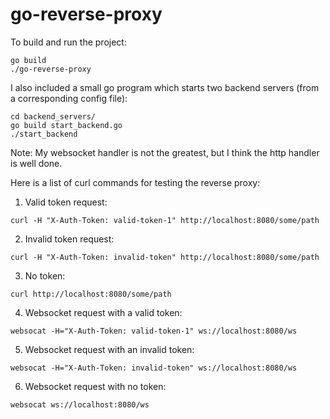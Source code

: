 # go-reverse-proxy

To build and run the project:

```
go build
./go-reverse-proxy
```

I also included a small go program which starts two backend servers (from a corresponding config file):

```
cd backend_servers/
go build start_backend.go
./start_backend
```

Note: My websocket handler is not the greatest, but I think the http handler is well done.

Here is a list of curl commands for testing the reverse proxy:

1. Valid token request:

```
curl -H "X-Auth-Token: valid-token-1" http://localhost:8080/some/path
```

2. Invalid token request:

```
curl -H "X-Auth-Token: invalid-token" http://localhost:8080/some/path
```

3. No token:

```
curl http://localhost:8080/some/path
```

4. Websocket request with a valid token:

```
websocat -H="X-Auth-Token: valid-token-1" ws://localhost:8080/ws
```

5. Websocket request with an invalid token:

```
websocat -H="X-Auth-Token: invalid-token" ws://localhost:8080/ws
```

6. Websocket request with no token:

```
websocat ws://localhost:8080/ws
```
